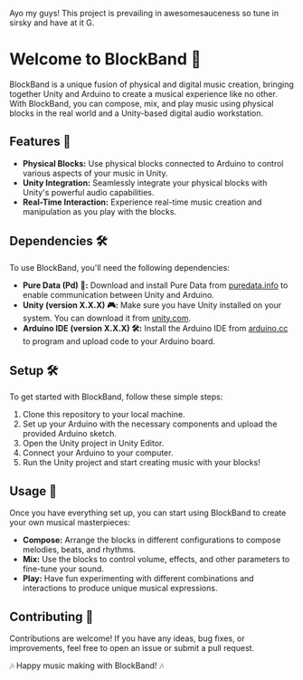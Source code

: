 Ayo my guys! This project is prevailing in awesomesauceness so tune in sirsky and have at it G.

# Welcome to BlockBand 🎵

BlockBand is a unique fusion of physical and digital music creation, bringing together Unity and Arduino to create a musical experience like no other. With BlockBand, you can compose, mix, and play music using physical blocks in the real world and a Unity-based digital audio workstation.

## Features 🚀

- **Physical Blocks:** Use physical blocks connected to Arduino to control various aspects of your music in Unity.
- **Unity Integration:** Seamlessly integrate your physical blocks with Unity's powerful audio capabilities.
- **Real-Time Interaction:** Experience real-time music creation and manipulation as you play with the blocks.

## Dependencies 🛠️

To use BlockBand, you'll need the following dependencies:

- **Pure Data (Pd) 🔄:** Download and install Pure Data from [puredata.info](https://puredata.info/downloads) to enable communication between Unity and Arduino.
- **Unity (version X.X.X) 🎮:** Make sure you have Unity installed on your system. You can download it from [unity.com](https://unity.com/).
- **Arduino IDE (version X.X.X) 🛠️:** Install the Arduino IDE from [arduino.cc](https://www.arduino.cc/en/software) to program and upload code to your Arduino board.

## Setup 🛠️

To get started with BlockBand, follow these simple steps:

1. Clone this repository to your local machine.
2. Set up your Arduino with the necessary components and upload the provided Arduino sketch.
3. Open the Unity project in Unity Editor.
4. Connect your Arduino to your computer.
5. Run the Unity project and start creating music with your blocks!

## Usage 🎹

Once you have everything set up, you can start using BlockBand to create your own musical masterpieces:

- **Compose:** Arrange the blocks in different configurations to compose melodies, beats, and rhythms.
- **Mix:** Use the blocks to control volume, effects, and other parameters to fine-tune your sound.
- **Play:** Have fun experimenting with different combinations and interactions to produce unique musical expressions.

## Contributing 🤝

Contributions are welcome! If you have any ideas, bug fixes, or improvements, feel free to open an issue or submit a pull request.


🎶 Happy music making with BlockBand! 🎶
